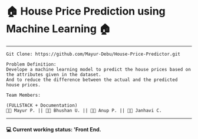 # 🏠 House Price Prediction using Machine Learning 🏠

**** 

```
Git Clone: https://github.com/Mayur-Debu/House-Price-Predictor.git
```

```
Problem Definition: 
Develope a machine learning model to predict the house prices based on the attributes given in the dataset.
And to reduce the difference between the actual and the predicted house prices.
```


```
Team Members: 

(FULLSTACK + Documentation)
👨‍💻 Mayur P. || 👨‍💻 Bhushan U. || 👨‍💻 Anup P. || 👨‍💻 Janhavi C.

```

****

#### 💻 Current working status: 'Front End.
